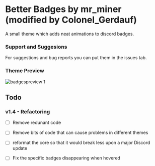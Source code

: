 # Better Badges by mr_miner (modified by Colonel_Gerdauf)

A small theme which adds neat animations to discord badges.

### Support and Suggesions
For suggestions and bug reports you can put them in the issues tab.

### Theme Preview
![badgespreview 1](https://i.imgur.com/JARsWUV.gif)

## Todo
### v1.4 - Refactoring
- [ ] Remove redunant code

- [ ] Remove bits of code that can cause problems in different themes

- [ ] reformat the core so that it would break less upon a major Discord update

- [ ] Fix the specific badges disappearing when hovered

